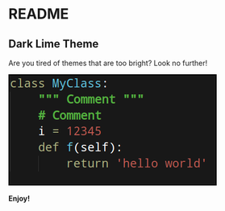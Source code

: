 # README

## Dark Lime Theme

Are you tired of themes that are too bright? Look no further!

![Example Code](https://raw.githubusercontent.com/ra-res/dark-lime-theme-vscode/master/imgs/code-example.png)

**Enjoy!**
